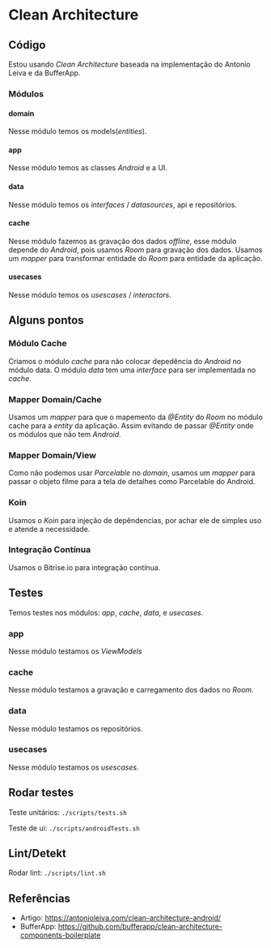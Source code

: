# Clean Architecture

## Código
Estou usando *Clean Architecture* baseada na implementação do Antonio Leiva e da BufferApp.

### Módulos
#### domain
Nesse módulo temos os models(*entities*).

#### app
Nesse módulo temos as classes *Android* e a UI.

#### data
Nesse módulo temos os *interfaces* / *datasources*, api e repositórios.

#### cache
Nesse módulo fazemos as gravação dos dados *offline*, esse módulo depende do *Android*, pois usamos *Room* para gravação dos dados. Usamos um *mapper* para transformar entidade do *Room* para entidade da aplicação.

#### usecases
Nesse módulo temos os *usescases* / *interactors*.

## Alguns pontos

### Módulo Cache
Criamos o módulo *cache* para não colocar depedência do *Android* no módulo data. O módulo *data* tem uma *interface* para ser implementada no *cache*.

### Mapper Domain/Cache
Usamos um *mapper* para que o mapemento da *@Entity* do *Room* no módulo cache para a *entity* da aplicação. Assim evitando de passar *@Entity* onde os módulos que não tem *Android*.

### Mapper Domain/View
Como não podemos usar *Parcelable* no *domain*, usamos um *mapper* para passar o objeto filme para a tela de detalhes como Parcelable do Android. 

### Koin
Usamos o *Koin* para injeção de depêndencias, por achar ele de simples uso e atende a necessidade.

### Integração Contínua
Usamos o Bitrise.io para integração contínua.

## Testes
Temos testes nos módulos: *app*, *cache*, *data*, e *usecases*.

### app
Nesse módulo testamos os *ViewModels*

### cache
Nesse módulo testamos a gravação e carregamento dos dados no *Room*.

### data
Nesse módulo testamos os repositórios.

### usecases
Nesse módulo testamos os *usescases*.

## Rodar testes
Teste unitários: `./scripts/tests.sh`

Teste de ui: `./scripts/androidTests.sh`

## Lint/Detekt
Rodar lint: `./scripts/lint.sh`

## Referências
* Artigo: https://antonioleiva.com/clean-architecture-android/
* BufferApp: https://github.com/bufferapp/clean-architecture-components-boilerplate

